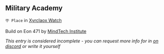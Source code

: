 ## Military Academy

`🪧 Place` in [Xyrclaox Watch](../refs/xyrclaox_watch.md)

Build on Eon 471 by [MindTech Institute](../refs/mindtech_institute.md)

_This entry is considered incomplete - you can request more info for in [on discord](<https://discord.com/channels/562910943848169472/1173922660489633802>) or write it yourself_

<!---
keywords: mt, xyrclaox watch 
aliases: 
-->
